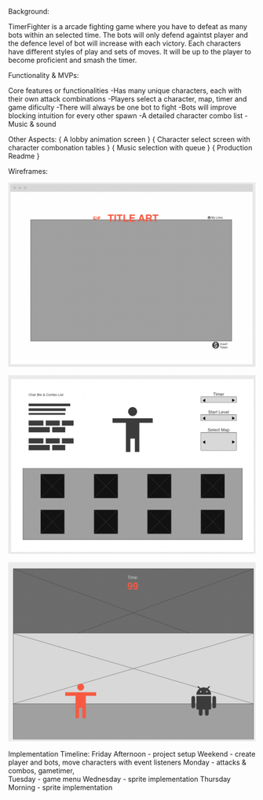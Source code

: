 Background:

TimerFighter is a arcade fighting game where you have to defeat as many bots
within an selected time. The bots will only defend againtst player and the defence level of bot will increase with each victory.
Each characters have different styles of play and sets of moves. It will be up to the player to become proficient and smash the timer.

Functionality & MVPs:

Core features or functionalities
-Has many unique characters, each with their own attack combinations
-Players select a character, map, timer and game dificulty
-There will always be one bot to fight
-Bots will improve blocking intuition for every other spawn
-A detailed character combo list 
-Music & sound 

Other Aspects:
{ A lobby animation screen }
{ Character select screen with character combonation tables }
{ Music selection with queue }
{ Production Readme }

Wireframes:

![Hot Nets Home Page](wireframes/browser_page.png)

![Hot Nets Home Page](wireframes/select_menu.png)

![Hot Nets Home Page](wireframes/game.png)

Implementation Timeline:
Friday Afternoon - project setup
Weekend - create player and bots, move characters with event listeners
Monday - attacks & combos, gametimer,  
Tuesday - game menu
Wednesday - sprite implementation
Thursday Morning - sprite implementation




